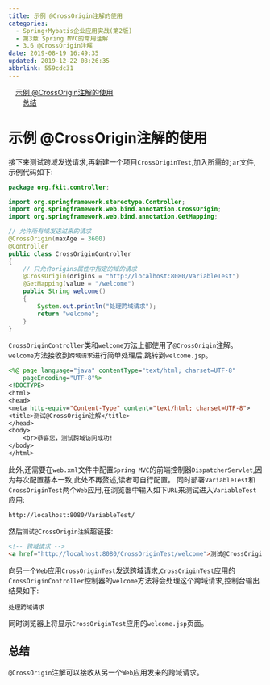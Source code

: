 ```yaml
---
title: 示例 @CrossOrigin注解的使用
categories: 
  - Spring+Mybatis企业应用实战(第2版)
  - 第3章 Spring MVC的常用注解
  - 3.6 @CrossOrigin注解
date: 2019-08-19 16:49:35
updated: 2019-12-22 08:26:35
abbrlink: 559cdc31
---
```

<div id='my_toc'><a href="/JavaReadingNotes/559cdc31/#示例-@CrossOrigin注解的使用" class="header_1">示例 @CrossOrigin注解的使用</a><br><a href="/JavaReadingNotes/559cdc31/#总结" class="header_2">总结</a><br></div>
<style>.header_1{margin-left: 1em;}.header_2{margin-left: 2em;}.header_3{margin-left: 3em;}.header_4{margin-left: 4em;}.header_5{margin-left: 5em;}.header_6{margin-left: 6em;}</style>
<!--more-->
<script>if (navigator.platform.search('arm')==-1){document.getElementById('my_toc').style.display = 'none';}var e,p = document.getElementsByTagName('p');while (p.length>0) {e = p[0];e.parentElement.removeChild(e);}</script>

<!--end-->
<!--SSTStart-->
# 示例 @CrossOrigin注解的使用 #
接下来测试跨域发送请求,再新建一个项目`CrossOriginTest`,加入所需的`jar`文件,示例代码如下:
```java
package org.fkit.controller;

import org.springframework.stereotype.Controller;
import org.springframework.web.bind.annotation.CrossOrigin;
import org.springframework.web.bind.annotation.GetMapping;

// 允许所有域发送过来的请求
@CrossOrigin(maxAge = 3600)
@Controller
public class CrossOriginController
{
    // 只允许origins属性中指定的域的请求
    @CrossOrigin(origins = "http://localhost:8080/VariableTest")
    @GetMapping(value = "/welcome")
    public String welcome()
    {
        System.out.println("处理跨域请求");
        return "welcome";
    }
}
```
`CrossOriginController`类和`welcome`方法上都使用了`@CrossOrigin`注解。 `welcome`方法接收到`跨域请求`进行简单处理后,跳转到`welcome.jsp`。
```jsp
<%@ page language="java" contentType="text/html; charset=UTF-8"
    pageEncoding="UTF-8"%>
<!DOCTYPE>
<html>
<head>
<meta http-equiv="Content-Type" content="text/html; charset=UTF-8">
<title>测试@CrossOrigin注解</title>
</head>
<body>
    <br>恭喜您，测试跨域访问成功!
</body>
</html>
```
此外,还需要在`web.xml`文件中配置`Spring MVC`的前端控制器`DispatcherServlet`,因为每次配置基本一致,此处不再赘述,读者可自行配置。
同时部署`VariableTest`和`CrossOriginTest`两个`Web`应用,在浏览器中输入如下`URL`来测试进入`VariableTest`应用:
```
http://localhost:8080/VariableTest/
```
然后`测试@CrossOrigin注解`超链接:
```html
<!-- 跨域请求 -->
<a href="http://localhost:8080/CrossOriginTest/welcome">测试@CrossOrigin注解</a>
```
向另一个`Web`应用`CrossOriginTest`发送跨域请求,`CrossOriginTest`应用的`CrossOriginController`控制器的`welcome`方法将会处理这个跨域请求,控制台输出结果如下:
```
处理跨域请求
```
同时浏览器上将显示`CrossOriginTest`应用的`welcome.jsp`页面。

## 总结 ##
`@CrossOrigin`注解可以接收从另一个`Web`应用发来的跨域请求。
<!--SSTStop-->

